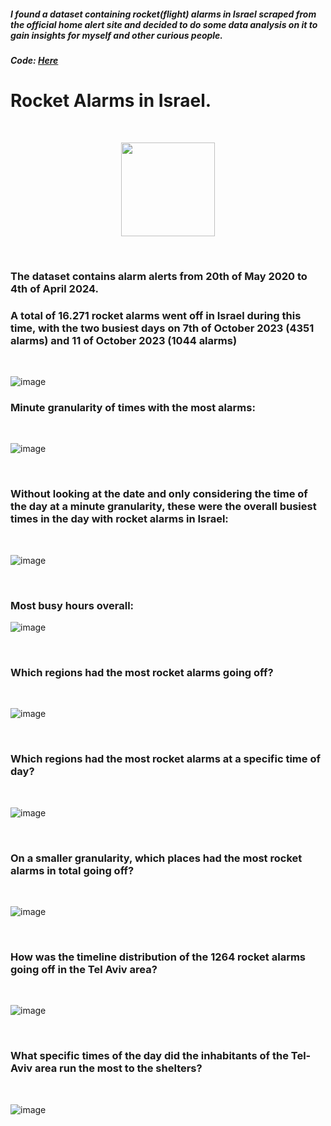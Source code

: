 ##### I found a dataset containing rocket(flight) alarms in Israel scraped from the official home alert site and decided to do some data analysis on it to gain insights for myself and other curious people. 
##### Code: [Here](https://github.com/ToriiX/miniprojects/blob/main/Rocketalarms.ipynb)



# Rocket Alarms in Israel.

<br>


<p style="text-align: center;">
  <img src="https://github.com/user-attachments/assets/41a398ed-f914-46ee-acd2-1c02ab16b9a0" width="150" />
</p>

<br>

### The dataset contains alarm alerts from 20th of May 2020 to 4th of April 2024.

### A total of 16.271 rocket alarms went off in Israel during this time, with the two busiest days on 7th of October 2023 (4351 alarms) and 11 of October 2023 (1044 alarms)
<br>



![image](https://github.com/user-attachments/assets/2c7e8c92-c750-454e-a760-c310eaa8992d)
<br>


### Minute granularity of times with the most alarms:
<br>


![image](https://github.com/user-attachments/assets/8a6d3b3a-5e38-4d3f-8904-13aae2906888)

<br>


### Without looking at the date and only considering the time of the day at a minute granularity, these were the overall busiest times in the day  with rocket alarms in Israel:
<br>

![image](https://github.com/user-attachments/assets/8e489cf7-8f63-475c-9e0e-34e0bd675eb2)

<br>

### Most busy hours overall:
![image](https://github.com/user-attachments/assets/00d1a9f3-4852-4b59-aedc-9583e622b0cf)

<br>

### Which regions had the most rocket alarms going off?
<br>

![image](https://github.com/user-attachments/assets/28eebb05-fa1b-41cc-94f5-11cc4eaabb01)

<br>

### Which regions had the most rocket alarms at a specific time of day?
<br>

![image](https://github.com/user-attachments/assets/ce57a19d-26a8-4dc9-bcd7-8603fa1b9e06)

<br>

### On a smaller granularity, which places had the most rocket alarms in total going off?
<br>

![image](https://github.com/user-attachments/assets/3efa671a-1209-4c10-b932-4fa9b82aad7d)

<br>

### How was the timeline distribution of the 1264 rocket alarms going off in the Tel Aviv area?
<br>

![image](https://github.com/user-attachments/assets/d22d8daa-e580-49f0-bb82-6e1795102ee9)

<br>

### What specific times of the day did the inhabitants of the Tel-Aviv area run the most to the shelters?
<br>

![image](https://github.com/user-attachments/assets/964fb106-7b50-4e7d-8c3c-c5d7b9cdd15e)






